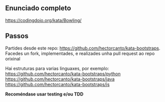 ## Enunciado completo

https://codingdojo.org/kata/Bowling/

## Passos 

Partides desde este repo: https://github.com/hectorcanto/kata-bootstraps.
Facedes un fork, implementades, e realizades unha pull request ao repo orixinal


Hai estruturas para varias linguaxes, por exemplo:
https://github.com/hectorcanto/kata-bootstraps/python
https://github.com/hectorcanto/kata-bootstraps/java
https://github.com/hectorcanto/kata-bootstraps/js


**Recoméndase usar testing e/ou TDD**